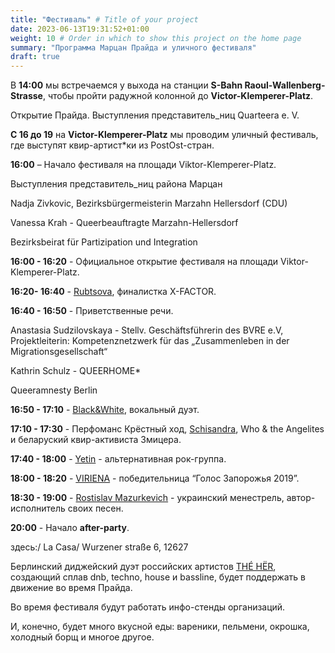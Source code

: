 ```yaml
---
title: "Фестиваль" # Title of your project
date: 2023-06-13T19:31:52+01:00
weight: 10 # Order in which to show this project on the home page
summary: "Программа Марцан Прайда и уличного фестиваля"
draft: true
---
```


В **14:00** мы встречаемся у выхода на станции **S-Bahn Raoul-Wallenberg-Strasse**, чтобы пройти радужной колонной до **Victor-Klemperer-Platz**.

Открытие Прайда. Выступления представитель_ниц Quarteera e. V.

**С 16 до 19** на **Victor-Klemperer-Platz** мы проводим уличный фестиваль, где выступят квир-артист\*ки из PostOst-стран. 

**16:00** – Начало фестиваля на  площади Viktor-Klemperer-Platz.

Выступления представитель_ниц района Марцан

Nadja Zivkovic, Bezirksbürgermeisterin Marzahn Hellersdorf (CDU)

Vanessa Krah - Queerbeauftragte Marzahn-Hellersdorf

Bezirksbeirat für Partizipation und Integration

**16:00 - 16:20** - Официальное открытие фестиваля на площади Viktor-Klemperer-Platz.

**16:20- 16:40**  - [Rubtsova](https://instagram.com/ooh.rubtsova), финалистка  X-FACTOR.

**16:40 - 16:50** - Приветственные речи.

Anastasia Sudzilovskaya - Stellv. Geschäftsführerin des BVRE e.V, Projektleiterin: Kompetenznetzwerk für das „Zusammenleben in der Migrationsgesellschaft“

Kathrin Schulz - QUEERHOME*

Queeramnesty Berlin

**16:50  - 17:10** - [Black&White]((https://instagram.com/music_band_blackandwhite)), вокальный дуэт.

**17:10 - 17:30** - Перфоманс Крёстный ход, [Schisandra](https://instagram.com/schisandra.who), Who & the Angelites и  беларуский квир-активиста Змицера.

**17:40 - 18:00** - [Yetin](https://instagram.com/yetinband) - альтернативная рок-группа.

**18:00 - 18:20**  - [VIRIENA](https://instagram.com/viriena) -  победительница “Голос Запорожья 2019”.

**18:30 - 19:00** - [Rostislav Mazurkevich](https://instagram.com/rostislav_mazurkevich) - украинский менестрель, автор-исполнитель своих песен.

**20:00** - Начало **after-party**.

здесь:/
La Casa/
Wurzener straße 6, 12627

Берлинский диджейский дуэт российских артистов [THÉ HËR](https://instagram.com/theherrave), создающий сплав dnb, techno, house и bassline, будет поддержать в движение во время Прайда.

Во время фестиваля будут работать инфо-стенды организаций.

И, конечно, будет много вкусной еды: вареники, пельмени, окрошка, холодный борщ и многое другое.
